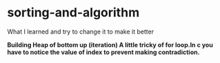 # sorting-and-algorithm
What I learned and try to change it to make it better

<b> Building Heap of bottom up (iteration)<b/>
A little tricky of for loop.In c you have to notice the value of index to prevent making contradiction.
